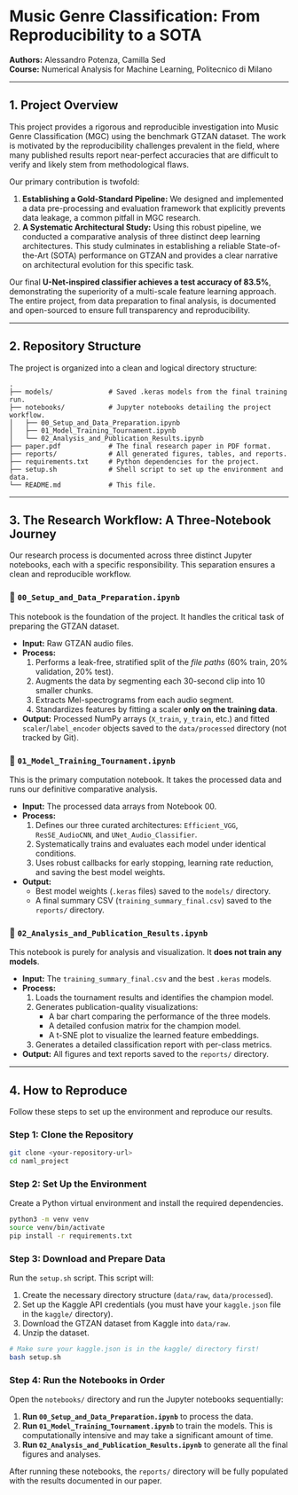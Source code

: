 # Music Genre Classification: From Reproducibility to a SOTA

**Authors:** Alessandro Potenza, Camilla Sed  
**Course:** Numerical Analysis for Machine Learning, Politecnico di Milano

---

## 1. Project Overview

This project provides a rigorous and reproducible investigation into Music Genre Classification (MGC) using the benchmark GTZAN dataset. The work is motivated by the reproducibility challenges prevalent in the field, where many published results report near-perfect accuracies that are difficult to verify and likely stem from methodological flaws.

Our primary contribution is twofold:
1.  **Establishing a Gold-Standard Pipeline:** We designed and implemented a data pre-processing and evaluation framework that explicitly prevents data leakage, a common pitfall in MGC research.
2.  **A Systematic Architectural Study:** Using this robust pipeline, we conducted a comparative analysis of three distinct deep learning architectures. This study culminates in establishing a reliable State-of-the-Art (SOTA) performance on GTZAN and provides a clear narrative on architectural evolution for this specific task.

Our final **U-Net-inspired classifier achieves a test accuracy of 83.5%**, demonstrating the superiority of a multi-scale feature learning approach. The entire project, from data preparation to final analysis, is documented and open-sourced to ensure full transparency and reproducibility.

---

## 2. Repository Structure

The project is organized into a clean and logical directory structure:

```
.
├── models/              # Saved .keras models from the final training run.
├── notebooks/           # Jupyter notebooks detailing the project workflow.
│   ├── 00_Setup_and_Data_Preparation.ipynb
│   ├── 01_Model_Training_Tournament.ipynb
│   └── 02_Analysis_and_Publication_Results.ipynb
├── paper.pdf            # The final research paper in PDF format.
├── reports/             # All generated figures, tables, and reports.
├── requirements.txt     # Python dependencies for the project.
├── setup.sh             # Shell script to set up the environment and data.
└── README.md            # This file.
```

---

## 3. The Research Workflow: A Three-Notebook Journey

Our research process is documented across three distinct Jupyter notebooks, each with a specific responsibility. This separation ensures a clean and reproducible workflow.

### 📓 `00_Setup_and_Data_Preparation.ipynb`
This notebook is the foundation of the project. It handles the critical task of preparing the GTZAN dataset.

-   **Input:** Raw GTZAN audio files.
-   **Process:**
    1.  Performs a leak-free, stratified split of the *file paths* (60% train, 20% validation, 20% test).
    2.  Augments the data by segmenting each 30-second clip into 10 smaller chunks.
    3.  Extracts Mel-spectrograms from each audio segment.
    4.  Standardizes features by fitting a scaler **only on the training data**.
-   **Output:** Processed NumPy arrays (`X_train`, `y_train`, etc.) and fitted `scaler`/`label_encoder` objects saved to the `data/processed` directory (not tracked by Git).

### 📓 `01_Model_Training_Tournament.ipynb`
This is the primary computation notebook. It takes the processed data and runs our definitive comparative analysis.

-   **Input:** The processed data arrays from Notebook 00.
-   **Process:**
    1.  Defines our three curated architectures: `Efficient_VGG`, `ResSE_AudioCNN`, and `UNet_Audio_Classifier`.
    2.  Systematically trains and evaluates each model under identical conditions.
    3.  Uses robust callbacks for early stopping, learning rate reduction, and saving the best model weights.
-   **Output:**
    -   Best model weights (`.keras` files) saved to the `models/` directory.
    -   A final summary CSV (`training_summary_final.csv`) saved to the `reports/` directory.

### 📓 `02_Analysis_and_Publication_Results.ipynb`
This notebook is purely for analysis and visualization. It **does not train any models**.

-   **Input:** The `training_summary_final.csv` and the best `.keras` models.
-   **Process:**
    1.  Loads the tournament results and identifies the champion model.
    2.  Generates publication-quality visualizations:
        -   A bar chart comparing the performance of the three models.
        -   A detailed confusion matrix for the champion model.
        -   A t-SNE plot to visualize the learned feature embeddings.
    3.  Generates a detailed classification report with per-class metrics.
-   **Output:** All figures and text reports saved to the `reports/` directory.

---

## 4. How to Reproduce

Follow these steps to set up the environment and reproduce our results.

### Step 1: Clone the Repository
```bash
git clone <your-repository-url>
cd naml_project
```

### Step 2: Set Up the Environment
Create a Python virtual environment and install the required dependencies.
```bash
python3 -m venv venv
source venv/bin/activate
pip install -r requirements.txt
```

### Step 3: Download and Prepare Data
Run the `setup.sh` script. This script will:
1.  Create the necessary directory structure (`data/raw`, `data/processed`).
2.  Set up the Kaggle API credentials (you must have your `kaggle.json` file in the `kaggle/` directory).
3.  Download the GTZAN dataset from Kaggle into `data/raw`.
4.  Unzip the dataset.

```bash
# Make sure your kaggle.json is in the kaggle/ directory first!
bash setup.sh
```

### Step 4: Run the Notebooks in Order
Open the `notebooks/` directory and run the Jupyter notebooks sequentially:
1.  **Run `00_Setup_and_Data_Preparation.ipynb`** to process the data.
2.  **Run `01_Model_Training_Tournament.ipynb`** to train the models. This is computationally intensive and may take a significant amount of time.
3.  **Run `02_Analysis_and_Publication_Results.ipynb`** to generate all the final figures and analyses.

After running these notebooks, the `reports/` directory will be fully populated with the results documented in our paper.
